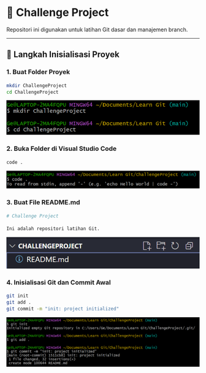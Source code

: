 # 🚀 Challenge Project

Repositori ini digunakan untuk latihan Git dasar dan manajemen branch.

---

## 🎯 Langkah Inisialisasi Proyek

### 1. Buat Folder Proyek
```bash
mkdir ChallengeProject
cd ChallengeProject
```
![alt text](1.png)

### 2. Buka Folder di Visual Studio Code
```bash
code .
```
![alt text](2.png)

### 3. Buat File README.md
```bash
# Challenge Project

Ini adalah repositori latihan Git.
```
![alt text](3.png)

### 4. Inisialisasi Git dan Commit Awal
```bash
git init
git add .
git commit -m "init: project initialized"
```
![alt text](4.png)